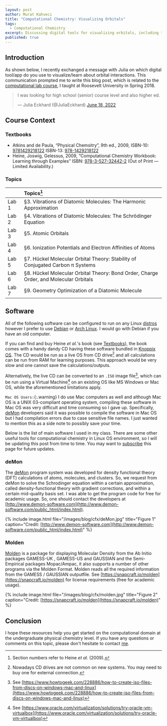 ```yaml
---
layout: post
author: Murat Kahveci
title: "Computational Chemistry: Visualizing Orbitals"
tags: 
  - Computational Chemistry
excerpt: Discussing digital tools for visualizing orbitals, including the deMon density functional theory program and Molden, a molecular density visualization tool.
published: true
---
```


## Introduction 

As shown below, I recently exchanged a message with Julia on which digital tool/app do you use to visualize/learn about orbital interactions. This communication prompted me to write this blog post, which is related to the [computational lab course](/pjm), I taught at Roosevelt University in Spring 2018. 

<blockquote class="twitter-tweet" data-theme="dark"><p lang="en" dir="ltr">I was looking for high school (senior) course level and also higher ed.</p>&mdash; Julia Eckhard (@JuliaEckhard) <a href="https://twitter.com/JuliaEckhard/status/1538095692543139840?ref_src=twsrc%5Etfw">June 18, 2022</a></blockquote> <script async src="https://platform.twitter.com/widgets.js" charset="utf-8"></script>

## Course Context

### Textbooks

* Atkins and de Paula, “Physical Chemsitry”, 9th ed., 2009, ISBN-10: [9781429218122](https://www.amazon.com/Physical-Chemistry-9th-Peter-Atkins/dp/1429218126) ISBN-13: [978-1429218122](https://www.amazon.com/Physical-Chemistry-9th-Peter-Atkins/dp/1429218126)
* Heine, Joswig, Gelessus, 2009, “Computational Chemistry Workbook: Learning through Examples” ISBN: [978-3-527-32442-2](https://www.amazon.com/Computational-Chemistry-Workbook-Learning-Examples/dp/3527334882/ref=sr_1_1?crid=1XJPN7DYSV9ML&keywords=Heine%2C+Joswig%2C+Gelessus%2C+“Computational+Chemistry+Workbook%3A+Learning+through+Examples”&qid=1656872601&sprefix=heine%2C+joswig%2C+gelessus%2C+computational+chemistry+workbook+learning+through+examples+%2Caps%2C58&sr=8-1) (Out of Print — Limited Availability.)

### Topics

|       | Topics[^1]                                                                            |
|:-------|:--------------------------------------------------------------------------------------|
| Lab 1  | §3. Vibrations of Diatomic Molecules: The Harmonic Approximation                      |
| Lab 2  | §4. Vibrations of Diatomic Molecules: The Schrödinger Equation                        |
| Lab 3  | §5. Atomic Orbitals                                                                   |
| Lab 4  | §6. Ionization Potentials and Electron Affinities of Atoms                            |
| Lab 5  | §7. Hückel Molecular Orbital Theory: Stability of Conjugated Carbon π Systems         |
| Lab 6  | §8. Hückel Molecular Orbital Theory: Bond Order, Charge Order, and Molecular Orbitals |
| Lab 7  | §9. Geometry Optimization of a Diatomic Molecule                                      |

[^1]: Section numbers refer to Heine _et al._ (2009).

## Software

All of the following software can be configured to run on any Linux [distros](https://en.wikipedia.org/wiki/List_of_Linux_distributions) however I prefer to use [Debian](https://www.debian.org) or [Arch Linux](https://archlinux.org). I would go with Debian if you have an old computer. 

If you can find and buy Heine _et al._'s book (see [Textbooks](/cfx#textbooks)), the book comes with a handy dandy CD having these software bundled in [Knoppix OS](https://www.knopper.net/knoppix/index-en.html). The CD would be run as a live OS from CD drive[^2] and all calculations can be run from RAM for learning purposes. This approach would be very slow and one cannot save the calculations/outputs. 

Alternatively, the live CD can be converted to an `.ISO` image file[^3], which can be run using a Virtual Machine[^4] on an existing OS like MS Windows or Mac OS, while the aforementioned limitations apply.

[^3]: See [https://www.howtogeek.com/228886/how-to-create-iso-files-from-discs-on-windows-mac-and-linux](https://www.howtogeek.com/228886/how-to-create-iso-files-from-discs-on-windows-mac-and-linux)

[^4]: See [https://www.oracle.com/virtualization/solutions/try-oracle-vm-virtualbox](https://www.oracle.com/virtualization/solutions/try-oracle-vm-virtualbox)

[^2]: Nowadays CD drives are not common on new systems. You may need to buy one for external connection.

`Mac OS Users:`{:.warning} I do use Mac computers as well and although Mac OS is a UNIX 03-compliant operating system, compiling these software in Mac OS was very difficult and time consuming so I gave up. Specifically, [deMon](http://www.demon-software.com/public_html/index.html) developers said it was possible to compile the software in Mac OS but I had compilation errors due to case sensitive file names. I just wanted to mention this as a side note to possibly save your time.

Below is the list of main software I used in my class. There are some other useful tools for computational chemistry in Linux OS environment, so I will be updating this post from time to time. You may want to [subscribe](/feed.xml) this page for future updates. 

### deMon

The [deMon](http://www.demon-software.com/public_html/index.html) program system was developed for density functional theory (DFT) calculations of atoms, molecules, and clusters. So, we request from deMon to solve the Schrodinger equation within a certain approximation, called density-functional theory with gradient corrections, and within a certain mid-quality basis set. I was able to get the program code for free for academic usage. So, one should contact the developers at [http://www.demon-software.com](http://www.demon-software.com/public_html/index.html).

{% include image.html 
   file="/images/blog/cfx/deMon.jpg"
   title="Figure 1"
   caption="Credit: [http://www.demon-software.com](http://www.demon-software.com/public_html/index.html)" %}

### Molden 

[Molden](https://snapcraft.io/molden) is a package for displaying Molecular Density from the Ab Initio packages GAMESS-UK , GAMESS-US and GAUSSIAN and the Semi-Empirical packages Mopac/Ampac, it also supports a number of other programs via the Molden Format. Molden reads all the required information from the GAMESS / GAUSSIAN outputfile. See [https://snapcraft.io/molden](https://snapcraft.io/molden) for license requirements (free for academic usage).

{% include image.html 
   file="/images/blog/cfx/molden.jpg"
   title="Figure 2"
   caption="Credit: [https://snapcraft.io/molden](https://snapcraft.io/molden)" %}

## Conclusion

I hope these resources help you get started on the computational domain at the undergraduate physical chemistry level. If you have any questions or comments on this topic, please don't hesitate to contact [me](/murat).